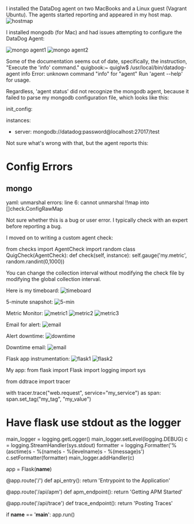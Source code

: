 I installed the DataDog agent on two MacBooks and a Linux guest (Vagrant Ubuntu). The agents started reporting and appeared in my host map.
![hostmap](https://github.com/wjquigs11/hiring-engineers/blob/wjquigs11-patch-1/Screenshot%202018-05-16%2010.30.37.png)

I installed mongodb (for Mac) and had issues attempting to configure the DataDog Agent:

![mongo agent1](https://github.com/wjquigs11/hiring-engineers/blob/wjquigs11-patch-1/Screen%20Shot%202018-05-16%20at%2011.10.06%20AM.png)
![mongo agent2](https://github.com/wjquigs11/hiring-engineers/blob/wjquigs11-patch-1/Screen%20Shot%202018-05-16%20at%2011.29.10%20AM.png)

Some of the documentation seems out of date, specifically, the instruction, "Execute the 'info' command."
quigbook:~ quiglw$ /usr/local/bin/datadog-agent info
Error: unknown command "info" for "agent"
Run 'agent --help' for usage.

Regardless, 'agent status' did not recognize the mongodb agent, because it failed to parse my mongodb configuration file, which looks like this:

init_config:

instances:
- server: mongodb://datadog:password@localhost:27017/test

Not sure what's wrong with that, but the agent reports this:

Config Errors
==============
mongo
-----
yaml: unmarshal errors:
line 6: cannot unmarshal !!map into []check.ConfigRawMap

Not sure whether this is a bug or user error. I typically check with an expert before reporting a bug.

I moved on to writing a custom agent check:

from checks import AgentCheck
import random
class QuigCheck(AgentCheck):
  def check(self, instance):
    self.gauge('my.metric', random.randint(0,1000))
    
You can change the collection interval without modifying the check file by modifying the global collection interval.

Here is my timeboard:
![timeboard](https://github.com/wjquigs11/hiring-engineers/blob/wjquigs11-patch-1/Screenshot%202018-05-17%2008.30.30.png)

5-minute snapshot:
![5-min](https://github.com/wjquigs11/hiring-engineers/blob/wjquigs11-patch-1/Screenshot%202018-05-29%2009.21.52.png)

Metric Monitor:
![metric1](https://github.com/wjquigs11/hiring-engineers/blob/wjquigs11-patch-1/Screenshot%202018-05-17%2008.45.51.png)
![metric2](https://github.com/wjquigs11/hiring-engineers/blob/wjquigs11-patch-1/Screenshot%202018-05-17%2008.55.36.png)
![metric3](https://github.com/wjquigs11/hiring-engineers/blob/wjquigs11-patch-1/Screenshot%202018-05-17%2008.58.57.png)

Email for alert:
![email](https://github.com/wjquigs11/hiring-engineers/blob/wjquigs11-patch-1/Screenshot%202018-05-29%2009.26.42.png)

Alert downtime:
![downtime](https://github.com/wjquigs11/hiring-engineers/blob/wjquigs11-patch-1/Screenshot%202018-05-17%2009.04.47.png)

Downtime email:
![email](https://github.com/wjquigs11/hiring-engineers/blob/wjquigs11-patch-1/Screenshot%202018-05-17%2009.05.06.png)

Flask app instrumentation:
![flask1](https://github.com/wjquigs11/hiring-engineers/blob/wjquigs11-patch-1/Screenshot%202018-05-17%2009.53.16.png)
![flask2](https://github.com/wjquigs11/hiring-engineers/blob/wjquigs11-patch-1/Screenshot%202018-05-17%2009.56.15.png)

My app:
from flask import Flask
import logging
import sys

from ddtrace import tracer

with tracer.trace("web.request", service="my_service") as span:
  span.set_tag("my_tag", "my_value")

# Have flask use stdout as the logger
main_logger = logging.getLogger()
main_logger.setLevel(logging.DEBUG)
c = logging.StreamHandler(sys.stdout)
formatter = logging.Formatter('%(asctime)s - %(name)s - %(levelname)s - %(message)s')
c.setFormatter(formatter)
main_logger.addHandler(c)

app = Flask(__name__)

@app.route('/')
def api_entry():
    return 'Entrypoint to the Application'

@app.route('/api/apm')
def apm_endpoint():
    return 'Getting APM Started'

@app.route('/api/trace')
def trace_endpoint():
    return 'Posting Traces'

if __name__ == '__main__':
    app.run()

